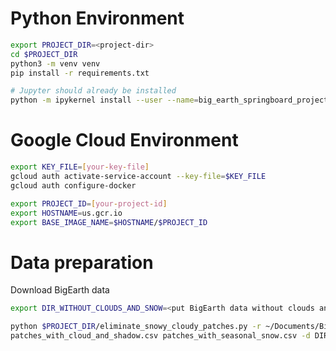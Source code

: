 # Python Environment
```bash
export PROJECT_DIR=<project-dir>
cd $PROJECT_DIR
python3 -m venv venv
pip install -r requirements.txt

# Jupyter should already be installed
python -m ipykernel install --user --name=big_earth_springboard_project
```

# Google Cloud Environment
```bash 
export KEY_FILE=[your-key-file]
gcloud auth activate-service-account --key-file=$KEY_FILE
gcloud auth configure-docker

export PROJECT_ID=[your-project-id]
export HOSTNAME=us.gcr.io
export BASE_IMAGE_NAME=$HOSTNAME/$PROJECT_ID
```

# Data preparation
Download BigEarth data

```bash
export DIR_WITHOUT_CLOUDS_AND_SNOW=<put BigEarth data without clouds and snow here>

```

```bash
python $PROJECT_DIR/eliminate_snowy_cloudy_patches.py -r ~/Documents/BigEarthNet-v1.0/ -e \
patches_with_cloud_and_shadow.csv patches_with_seasonal_snow.csv -d DIR_WITHOUT_CLOUDS_AND_SNOW
```

